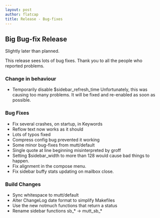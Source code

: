 ```yaml
---
layout: post
author: flatcap
title: Release - Bug-fixes
---
```


## Big Bug-fix Release

Slightly later than planned.

This release sees lots of bug fixes. Thank you to all the people who reported
problems.

### Change in behaviour

- Temporarily disable $sidebar_refresh_time
  Unfortunately, this was causing too many problems.
  It will be fixed and re-enabled as soon as possible.

### Bug Fixes

- Fix several crashes, on startup, in Keywords
- Reflow text now works as it should
- Lots of typos fixed
- Compress config bug prevented it working
- Some minor bug-fixes from mutt/default
- Single quote at line beginning misinterpreted by groff
- Setting $sidebar_width to more than 128 would cause bad things to happen.
- Fix alignment in the compose menu.
- Fix sidebar buffy stats updating on mailbox close.

### Build Changes

- Sync whitespace to mutt/default
- Alter ChangeLog date format to simplify Makefiles
- Use the new notmuch functions that return a status
- Rename sidebar functions sb_* -> mutt_sb_*

